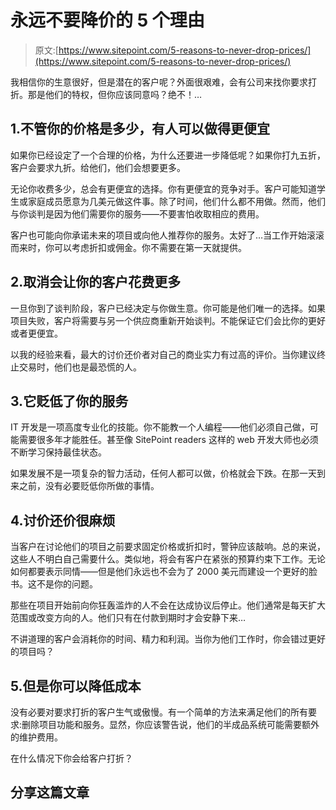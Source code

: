 # 永远不要降价的 5 个理由

> 原文:[https://www.sitepoint.com/5-reasons-to-never-drop-prices/](https://www.sitepoint.com/5-reasons-to-never-drop-prices/)

我相信你的生意很好，但是潜在的客户呢？外面很艰难，会有公司来找你要求打折。那是他们的特权，但你应该同意吗？绝不！…

## 1.不管你的价格是多少，有人可以做得更便宜

如果你已经设定了一个合理的价格，为什么还要进一步降低呢？如果你打九五折，客户会要求九折。给他们，他们会想要更多。

无论你收费多少，总会有更便宜的选择。你有更便宜的竞争对手。客户可能知道学生或家庭成员愿意为几美元做这件事。除了时间，他们什么都不用做。然而，他们与你谈判是因为他们需要你的服务——不要害怕收取相应的费用。

客户也可能向你承诺未来的项目或向他人推荐你的服务。太好了…当工作开始滚滚而来时，你可以考虑折扣或佣金。你不需要在第一天就提供。

## 2.取消会让你的客户花费更多

一旦你到了谈判阶段，客户已经决定与你做生意。你可能是他们唯一的选择。如果项目失败，客户将需要与另一个供应商重新开始谈判。不能保证它们会比你的更好或者更便宜。

以我的经验来看，最大的讨价还价者对自己的商业实力有过高的评价。当你建议终止交易时，他们也是最恐慌的人。

## 3.它贬低了你的服务

IT 开发是一项高度专业化的技能。你不能教一个人编程——他们必须自己做，可能需要很多年才能胜任。甚至像 SitePoint readers 这样的 web 开发大师也必须不断学习保持最佳状态。

如果发展不是一项复杂的智力活动，任何人都可以做，价格就会下跌。在那一天到来之前，没有必要贬低你所做的事情。

## 4.讨价还价很麻烦

当客户在讨论他们的项目之前要求固定价格或折扣时，警钟应该敲响。总的来说，这些人不明白自己需要什么。类似地，将会有客户在紧张的预算约束下工作。无论如何都要表示同情——但是他们永远也不会为了 2000 美元而建设一个更好的脸书。这不是你的问题。

那些在项目开始前向你狂轰滥炸的人不会在达成协议后停止。他们通常是每天扩大范围或改变方向的人。他们只有在付款到期时才会安静下来…

不讲道理的客户会消耗你的时间、精力和利润。当你为他们工作时，你会错过更好的项目吗？

## 5.但是你可以降低成本

没有必要对要求打折的客户生气或傲慢。有一个简单的方法来满足他们的所有要求:删除项目功能和服务。显然，你应该警告说，他们的半成品系统可能需要额外的维护费用。

在什么情况下你会给客户打折？

## 分享这篇文章